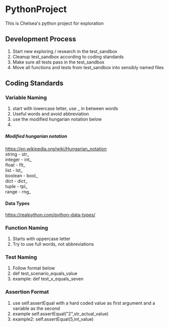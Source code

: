 # PythonProject
This is Chelsea's python project for exploration




## Development Process
1. Start new exploring / research in the test_sandbox
2. Cleanup test_sandbox according to coding standards
3. Make sure all tests pass in the test_sandbox
4. Move all functions and tests from test_sandbox into sensibly named files




## Coding Standards

### Variable Naming
1. start with lowercase letter, use _ in between words
2. Useful words and avoid abbreviation
3. use the modified hungarian notation below
4. 
##### Modified hungarian notation
https://en.wikipedia.org/wiki/Hungarian_notation  
string - str_  
integer - int_  
float - flt_  
list - lst_  
boolean - bool_  
dict - dict_  
tuple - tpl_  
range - rng_  
#### Data Types
https://realpython.com/python-data-types/

### Function Naming
1. Starts with uppercase letter
2. Try to use full words, not abbreviations

### Test Naming
1. Follow format below
2. def test_scenario_equals_value
3. example: def test_x_equals_seven

### Assertion Format
1. use self.assertEqual with a hard coded value as first argument and a variable as the second
2. example self.assertEqual("2",str_actual_value)
3. example2: self.assertEqual(5,int_value)